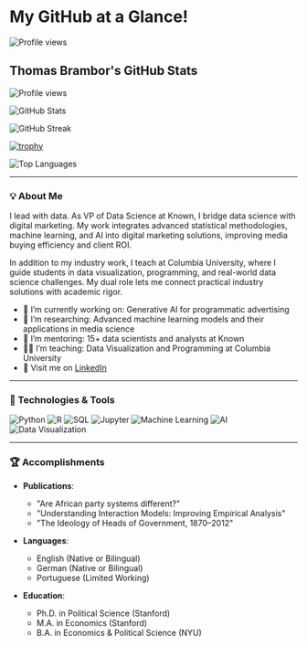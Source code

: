 # My GitHub at a Glance!

![Profile views](https://komarev.com/ghpvc/?username=tbrambor&color=blue)

## Thomas Brambor's GitHub Stats

![Profile views](https://komarev.com/ghpvc/?username=tbrambor&color=blue)

![GitHub Stats](https://github-readme-stats.vercel.app/api?username=tbrambor&show_icons=true&count_private=true&include_all_commits=true&hide_rank=true&theme=dark)

![GitHub Streak](https://streak-stats.demolab.com/?user=tbrambor&theme=dark&hide_border=true)

[![trophy](https://github-profile-trophy.vercel.app/?username=tbrambor&theme=darkhub&no-frame=true)](https://github.com/ryo-ma/github-profile-trophy)

![Top Languages](https://github-readme-stats.vercel.app/api/top-langs/?username=tbrambor&layout=compact&count_private=true&theme=dark&langs_count=10)

---

### 💡 About Me

I lead with data. As VP of Data Science at Known, I bridge data science with digital marketing. My work integrates advanced statistical methodologies, machine learning, and AI into digital marketing solutions, improving media buying efficiency and client ROI.

In addition to my industry work, I teach at Columbia University, where I guide students in data visualization, programming, and real-world data science challenges. My dual role lets me connect practical industry solutions with academic rigor.

- 🌱 I’m currently working on: Generative AI for programmatic advertising
- 🔭 I’m researching: Advanced machine learning models and their applications in media science
- 👥 I’m mentoring: 15+ data scientists and analysts at Known
- 🧑‍🏫 I’m teaching: Data Visualization and Programming at Columbia University
- 🔗 Visit me on [LinkedIn](https://www.linkedin.com/in/tbrambor)

---

### 🔧 Technologies & Tools

![Python](https://img.shields.io/badge/-Python-blue)
![R](https://img.shields.io/badge/-R-lightgrey)
![SQL](https://img.shields.io/badge/-SQL-red)
![Jupyter](https://img.shields.io/badge/-Jupyter%20Notebook-orange)
![Machine Learning](https://img.shields.io/badge/-Machine%20Learning-blue)
![AI](https://img.shields.io/badge/-AI-brightgreen)
![Data Visualization](https://img.shields.io/badge/-Data%20Visualization-purple)

---

### 🏆 Accomplishments

- **Publications**:  
  - "Are African party systems different?"
  - "Understanding Interaction Models: Improving Empirical Analysis"
  - "The Ideology of Heads of Government, 1870–2012"

- **Languages**:  
  - English (Native or Bilingual)  
  - German (Native or Bilingual)  
  - Portuguese (Limited Working)

- **Education**:  
  - Ph.D. in Political Science (Stanford)  
  - M.A. in Economics (Stanford)  
  - B.A. in Economics & Political Science (NYU)
